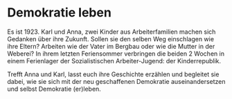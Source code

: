 # Demokratie leben

Es ist 1923. Karl und Anna, zwei Kinder aus Arbeiterfamilien machen sich
Gedanken über ihre Zukunft. Sollen sie den selben Weg einschlagen wie
ihre Eltern? Arbeiten wie der Vater im Bergbau oder wie die Mutter in
der Weberei? In ihrem letzten Feriensommer verbringen die beiden 2
Wochen in einem Ferienlager der Sozialistischen Arbeiter-Jugend: der
Kinderrepublik.

Trefft Anna und Karl, lasst euch ihre Geschichte erzählen und begleitet
sie dabei, wie sie sich mit der neu geschaffenen Demokratie
auseinandersetzen und selbst Demokratie (er)leben.


